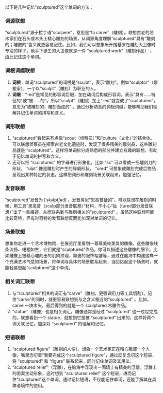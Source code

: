 以下是几种记忆“sculptured”这个单词的方法：

### 词源联想
“sculptured”源于拉丁语“sculpere”，意思是“to carve”（雕刻）。联想古老的艺术家们在石头或木头上精心雕刻的场景，从词源角度理解“sculptured”具有“雕刻的；雕塑的”含义就更容易记住。比如，我们可以想象米开朗基罗在雕刻大卫像时专注的样子，他手下诞生的大卫像就是一件 “sculptured work”（雕刻作品） ，由此记住这个单词。

### 词根词缀联想
1. **词根**：单词“sculptured”的词根是“sculpt”，表示“雕刻”。例如“sculptor”（雕塑家），一个以“sculpt”（雕刻）为职业的人。
2. **词缀**：“-ed”是常见的形容词后缀，加在动词后构成形容词，表示“具有……特征的”或“被……的”。所以“sculpt”（雕刻）加上“-ed”就变成了“sculptured”，意思为“被雕刻的，雕刻而成的” 。通过分析熟悉的词根词缀，能够帮助我们理解并记住单词的拼写和含义。

### 词形联想
1. “sculptured”看起来有点像“scout（侦察员）”和“culture（文化）”的结合体。可以联想侦察员在探索古老文化遗迹时，发现了很多精美的雕刻品，这些雕刻品就是 “sculptured”。这样将单词拆分成熟悉的部分并建立有趣的联想，有助于记忆单词的拼写和含义。
2. 还可以把 “sculptured” 的字母进行形象化。比如 “sc” 可以看成一把雕刻刀的形状， “ulpt” 像是雕刻时产生的碎屑形状， “ured” 可想象成雕刻完成后物品呈现出某种特定的状态，这样把词形和雕刻场景关联起来，加强记忆。

### 发音联想
“sculptured”发音为 [ˈskʌlptʃəd] ，发音类似“思高普扯的”。可以联想在雕刻的时候，用工具“思高普（sculp部分发音联想）”材料，不小心“扯（tured部分发音联想）”出了一些痕迹，从而联系到与雕刻相关的“sculptured” 。虽然这种联想可能比较奇特，但有时奇特的发音联想反而能加深对单词的记忆。

### 场景联想
想象你走进一个艺术博物馆，在展览厅里看到一尊尊美轮美奂的雕像。这些雕像线条流畅、栩栩如生，它们就是“sculptured”作品。你可以描述这些雕像的细节，比如雕像上被精心雕刻出的肌肉纹理、飘逸的服饰褶皱等，通过在脑海中构建这样一个充满艺术气息的场景，将单词与具体的场景联系起来，当回忆起这个场景时，就能轻易想起“sculptured”这个单词。

### 相关词汇联想
1. 与“sculptured”相关的词汇有“carve”（雕刻，更强调用刀等工具切割）。记住“carve”的同时，就更容易联想到与之含义相近的“sculptured” 。比如，carve 一块木头，最后得到的就是一个 sculptured 木雕作品。
2. “statue”（雕像）也是相关词汇。雕像通常是经过 “sculptured” 这一过程完成的。联想看到一个 statue，就想到它是被 “sculptured” 出来的，这样将两个词关联记忆，加深对 “sculptured” 的理解和记忆。

### 短语联想
1. “sculptured figure”（雕刻的人像），想象一个艺术家正在精心雕琢一个人像，嘴里念叨着“我要完成这个sculptured figure”，通过反复念叨这个短语，将 “sculptured” 和 “figure” 联系起来，同时记住单词及其用法。
2. “sculptured relief”（浮雕），在脑海中浮现出一面墙上有精美的浮雕，浮雕上的图案生动形象，这时想到 “sculptured relief” 这个短语，进而记住“sculptured”这个单词。通过记忆短语，不仅能记住单词，还能了解其在具体语境中的使用。 